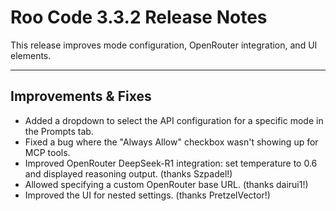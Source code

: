 # Roo Code 3.3.2 Release Notes

This release improves mode configuration, OpenRouter integration, and UI elements.

---

## Improvements & Fixes

*   Added a dropdown to select the API configuration for a specific mode in the Prompts tab.
*   Fixed a bug where the "Always Allow" checkbox wasn't showing up for MCP tools.
*   Improved OpenRouter DeepSeek-R1 integration: set temperature to 0.6 and displayed reasoning output. (thanks Szpadel!)
*   Allowed specifying a custom OpenRouter base URL. (thanks dairui1!)
*   Improved the UI for nested settings. (thanks PretzelVector!)